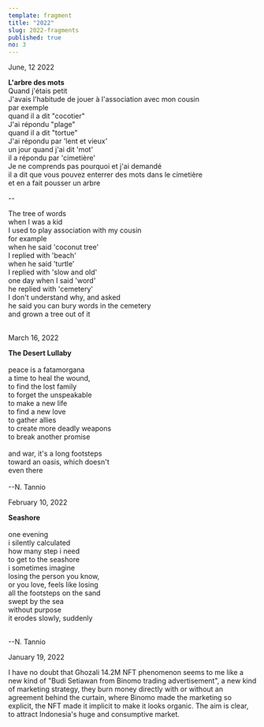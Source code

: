 ```yaml
---
template: fragment
title: "2022"
slug: 2022-fragments
published: true
no: 3
---
```


<div class="fragment__item">
June, 12 2022
<p>

<b>L'arbre des mots</b>
<br />
Quand j'étais petit  
J'avais l'habitude de jouer à l'association avec mon cousin   
par exemple  
quand il a dit "cocotier"  
J'ai répondu "plage"     
quand il a dit "tortue"     
J'ai répondu par 'lent et vieux'      
un jour quand j'ai dit 'mot'    
il a répondu par 'cimetière'   
Je ne comprends pas pourquoi et j'ai demandé  
il a dit que vous pouvez enterrer des mots dans le cimetière  
et en a fait pousser un arbre  

--

The tree of words      
when I was a kid    
I used to play association with my cousin  
for example  
when he said 'coconut tree'  
I replied with 'beach'  
when he said 'turtle'  
I replied with 'slow and old'  
one day when I said 'word'  
he replied with 'cemetery'  
I don't understand why, and asked  
he said you can bury words in the cemetery  
and grown a tree out of it  
<br />
</div>

<div class="fragment__item">
March 16, 2022
<p>

<b>The Desert Lullaby</b>
<br />  
peace is a fatamorgana  
a time to heal the wound,  
to find the lost family  
to forget the unspeakable  
to make a new life  
to find a new love  
to gather allies  
to create more deadly weapons  
to break another promise
<br />  
and war, it's a long footsteps  
toward an oasis, which doesn't  
even there
<br />  
--N. Tannio

</p>
</div>

<div class="fragment__item">
February 10, 2022
<p>

<b>Seashore</b>
<br />  
one evening  
i silently calculated  
how many step i need  
to get to the seashore  
i sometimes imagine  
losing the person you know,  
or you love,
feels like losing  
all the footsteps on the sand  
swept by the sea  
without purpose  
it erodes slowly, suddenly

<br />  
--N. Tannio

</p>
</div>

<div class="fragment__item">
January 19, 2022
<p>
I have no doubt that Ghozali 14.2M NFT phenomenon seems to me like a new kind of "Budi Setiawan from Binomo trading advertisement", a new kind of marketing strategy, they burn money directly with or without an agreement behind the curtain, where Binomo made the marketing so explicit, the NFT made it implicit to make it looks organic. The aim is clear, to attract Indonesia's huge and consumptive market.
</p>
</div>

